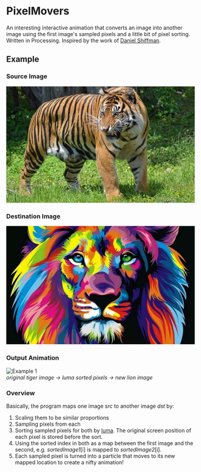 # PixelMovers
An interesting interactive animation that converts an image into another image using the first image's sampled pixels and a little bit of pixel sorting. Written in Processing. Inspired by the work of [Daniel Shiffman](https://shiffman.net/).

## Example

### Source Image
![original source image](./tiger.jpg)  

### Destination Image
![original destination image](./lion.jpg)  

### Output Animation
![Example 1](./example_1.gif)  
*original tiger image -> luma sorted pixels -> new lion image*

### Overview
Basically, the program maps one image *src* to another image *dst* by:
1. Scaling them to be similar proportions
2. Sampling pixels from each
3. Sorting sampled pixels for both by [luma](https://en.wikipedia.org/wiki/Luma_(video)).
   The original screen position of each pixel is stored before the sort.
4. Using the sorted index in both as a map between the first image and the second,
   e.g. *sortedImage1*[i] is mapped to *sortedImage2*[i].
5. Each sampled pixel is turned into a particle that moves to its new mapped location
   to create a nifty animation!
